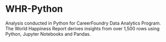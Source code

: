 # WHR-Python
Analysis conducted in Python for CareerFoundry Data Analytics Program.  The World Happiness Report derives insights from over 1,500 rows using Python, Jupyter Notebooks and Pandas.
